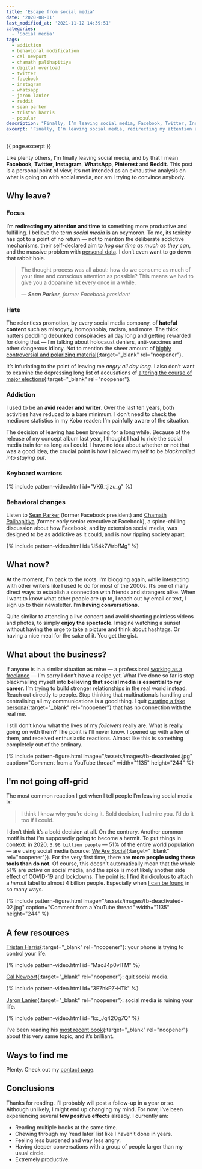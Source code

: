 ```yaml
---
title: 'Escape from social media'
date: '2020-08-01'
last_modified_at: '2021-11-12 14:39:51'
categories:
  - 'Social media'
tags:
  - addiction
  - behavioral modification
  - cal newport
  - chamath palihapitiya
  - digital overload
  - twitter 
  - facebook
  - instagram
  - whatsapp
  - jaron lanier
  - reddit
  - sean parker
  - tristan harris
  - popular
description: "Finally, I’m leaving social media, Facebook, Twitter, Instagram, WhatsApp, Reddit, redirecting my attention and my time to something more productive."
excerpt: 'Finally, I’m leaving social media, redirecting my attention and my time to something more productive.'
---
```

<p class="lead">{{ page.excerpt }}</p>

Like plenty others, I’m finally leaving social media, and by that I mean **Facebook**, **Twitter**, **Instagram**, **WhatsApp**, **Pinterest** and **Reddit**. This post is a personal point of view, it’s not intended as an exhaustive analysis on what is going on with social media, nor am I trying to convince anybody.

## Why leave?

### Focus

I’m **redirecting my attention and time** to something more productive and fulfilling. I believe the term _social media_ is an oxymoron. To me, its toxicity has got to a point of no return — not to mention the deliberate addictive mechanisms, their self-declared aim to _hog our time as much as they can_, and the massive problem with [personal data](https://en.wikipedia.org/wiki/Facebook%E2%80%93Cambridge_Analytica_data_scandal). I don’t even want to go down that rabbit hole.

> The thought process was all about: how do we consume as much of your time and conscious attention as possible? This means we had to give you a dopamine hit every once in a while.
> 
> <cite>— **Sean Parker**, former _Facebook_ president</cite>

### Hate

The relentless promotion, by every social media company, of **hateful content** such as misogyny, homophobia, racism, and more. The thick nutters peddling debunked conspiracies all day long and getting rewarded for doing that — I’m talking about holocaust deniers, anti-vaccines and other dangerous idiocy. Not to mention the sheer amount of [highly controversial and polarizing material](https://www.theguardian.com/technology/2020/jul/26/yael-eisenstat-facebook-is-ripe-for-manipulation-and-viral-misinformation){:target="_blank" rel="noopener"}.

It’s infuriating to the point of leaving me _angry all day long_. I also don’t want to examine the depressing long list of accusations of [altering the course of major elections](https://www.npr.org/sections/alltechconsidered/2017/11/16/564542100/how-disinformation-and-distortions-on-social-media-affected-elections-worldwide){:target="_blank" rel="noopener"}.

### Addiction

I used to be an **avid reader and writer**. Over the last ten years, both activities have reduced to a bare minimum. I don’t need to check the mediocre statistics in my Kobo reader: I’m painfully aware of the situation.

The decision of leaving has been brewing for a long while. Because of the release of my concept album last year, I thought I had to ride the social media train for as long as I could. I have no idea about whether or not that was a good idea, the crucial point is how I allowed myself to be _blackmailed into staying put_.

### Keyboard warriors

{% include pattern-video.html id="VK6_tjizu_g" %}

### Behavioral changes

Listen to [Sean Parker](https://en.wikipedia.org/wiki/Sean_Parker) (former Facebook president) and [Chamath Palihapitiya](https://en.wikipedia.org/wiki/Chamath_Palihapitiya) (former early senior executive at Facebook), a spine-chilling discussion about how Facebook, and by extension social media, was designed to be as addictive as it could, and is now ripping society apart.

{% include pattern-video.html id="J54k7WrbfMg" %}

## What now?

At the moment, I’m back to the roots. I’m blogging again, while interacting with other writers like I used to do for most of the 2000s. It’s one of many direct ways to establish a connection with friends and strangers alike. When I want to know what other people are up to, I reach out by email or text, I sign up to their newsletter. I’m **having conversations**.

Quite similar to attending a live concert and avoid shooting pointless videos and photos, to simply **enjoy the spectacle**. Imagine watching a sunset without having the urge to take a picture and think about hashtags. Or having a nice meal for the sake of it. You get the gist.

## What about the business?

If anyone is in a similar situation as mine — a professional [working as a freelance](https://minutestomidnight.co.uk/) — I’m sorry I don’t have a recipe yet. What I’ve done so far is stop blackmailing myself into **believing that social media is essential to my career**. I’m trying to build stronger relationships in the real world instead. Reach out directly to people. Stop thinking that multinationals handling and centralising all my communications is a good thing. I quit [curating a fake persona](https://www.nytimes.com/2017/05/09/learning/are-you-the-same-person-on-social-media-as-you-are-in-real-life.html){:target="_blank" rel="noopener"} that has no connection with the real me.

I still don’t know what the lives of my _followers_ really are. What is really going on with them? The point is I’ll never know. I opened up with a few of them, and received enthusiastic reactions. Almost like this is something completely out of the ordinary.

{% include pattern-figure.html image="/assets/images/fb-deactivated.jpg" caption="Comment from a YouTube thread" width="1135" height="244" %}

## I'm not going off-grid

The most common reaction I get when I tell people I’m leaving social media is:

> I think I know why you’re doing it. Bold decision, I admire you. I’d do it too if I could.

I don’t think it’s a bold decision at all. On the contrary. Another common motif is that I’m supposedly going to become a hermit. To put things in context: in 2020, `3.96 billion people` — 51% of the entire world population — are using social media (source: [We Are Social](https://wearesocial.com/sg/blog/2020/07/more-than-half-of-the-people-on-earth-now-use-social-media){:target="_blank" rel="noopener"}). For the very first time, there are **more people using these tools than do not**. Of course, this doesn’t automatically mean that the whole 51% are _active_ on social media, and the spike is most likely another side effect of COVID-19 and lockdowns. The point is: I find it ridiculous to attach a _hermit_ label to almost 4 billion people. Especially when [I can be found](/contact/) in so many ways.

{% include pattern-figure.html image="/assets/images/fb-deactivated-02.jpg" caption="Comment from a YouTube thread" width="1135" height="244" %}

## A few resources

[Tristan Harris](https://www.tristanharris.com/){:target="_blank" rel="noopener"}: your phone is trying to control your life.

{% include pattern-video.html id="MacJ4p0vITM" %}

[Cal Newport](https://www.calnewport.com/){:target="_blank" rel="noopener"}: quit social media.

{% include pattern-video.html id="3E7hkPZ-HTk" %}

[Jaron Lanier](https://en.wikipedia.org/wiki/Jaron_Lanier){:target="_blank" rel="noopener"}: social media is ruining your life.

{% include pattern-video.html id="kc_Jq42Og7Q" %}

I’ve been reading his [most recent book](https://www.kobo.com/gb/en/ebook/ten-arguments-for-deleting-your-social-media-accounts-right-now-1){:target="_blank" rel="noopener"} about this very same topic, and it’s brilliant.

## Ways to find me

Plenty. Check out my [contact page](/contact/).

## Conclusions

Thanks for reading. I’ll probably will post a follow-up in a year or so. Although unlikely, I might end up changing my mind. For now, I’ve been experiencing several **few positive effects** already. I currently am:

- Reading multiple books at the same time.
- Chewing through my ‘read later’ list like I haven’t done in years.
- Feeling less burdened and way less angry.
- Having deeper conversations with a group of people larger than my usual circle.
- Extremely productive.